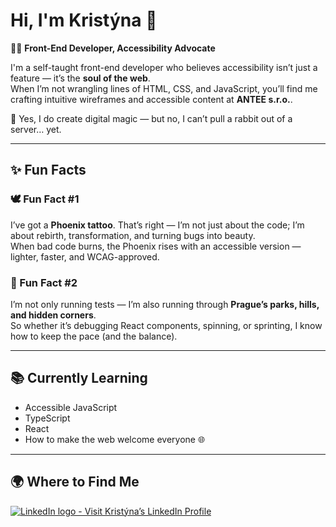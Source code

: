 <!DOCTYPE html>
<html lang="en">
<head>
  <meta charset="UTF-8" />
  <meta name="viewport" content="width=device-width, initial-scale=1.0" />
</head>
<body>

  <h1>Hi, I'm Kristýna 👋</h1>
  <p>
    <span role="img" aria-label="Laptop emoji">🧑‍💻</span>
    <strong>Front-End Developer, Accessibility Advocate</strong>
  </p>

  <p>
    I'm a self-taught front-end developer who believes accessibility isn’t just a feature — 
    it’s the <strong>soul of the web</strong>.<br />
    When I’m not wrangling lines of HTML, CSS, and JavaScript, 
    you’ll find me crafting intuitive wireframes and accessible content at 
    <strong>ANTEE s.r.o.</strong>.
  </p>

  <p>
    <span role="img" aria-label="Rabbit emoji">🐇</span>
    Yes, I do create digital magic — but no, I can’t pull a rabbit out of a server… yet.
  </p>

  <hr />

  <h2>✨ Fun Facts</h2>

  <h3>
    <span role="img" aria-label="Dove emoji">🕊️</span>
    Fun Fact #1
  </h3>
  <p>
    I’ve got a <strong>Phoenix tattoo</strong>. That’s right — I’m not just about the code; 
    I’m about rebirth, transformation, and turning bugs into beauty.<br />
    When bad code burns, the Phoenix rises with an accessible version — lighter, faster, 
    and WCAG-approved.
  </p>

  <h3>
    <span role="img" aria-label="Running person emoji">🏃</span>
    Fun Fact #2
  </h3>
  <p>
    I’m not only running tests — I’m also running through 
    <strong>Prague’s parks, hills, and hidden corners</strong>.<br />
    So whether it’s debugging React components, spinning, or sprinting, 
    I know how to keep the pace (and the balance).
  </p>

  <hr />

  <h2>📚 Currently Learning</h2>
  <ul>
    <li>Accessible JavaScript</li>
    <li>TypeScript</li>
    <li>React</li>
    <li>How to make the web welcome everyone 🌐</li>
  </ul>

  <hr />

  <h2>🌍 Where to Find Me</h2>
  <div class="social-links">
    <a href="https://www.linkedin.com/in/kristyna-mandikova/" 
       aria-label="Visit Kristýna’s LinkedIn Profile">
      <img 
        src="https://img.shields.io/badge/LinkedIn-0077B5?style=for-the-badge&logo=linkedin&logoColor=white" 
        alt="LinkedIn logo - Visit Kristýna’s LinkedIn Profile" />
    </a>
  </div>

</body>
</html>
